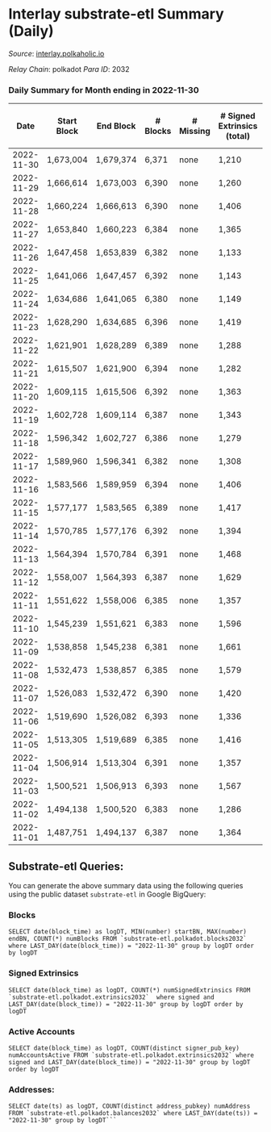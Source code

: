 # Interlay substrate-etl Summary (Daily)

_Source_: [interlay.polkaholic.io](https://interlay.polkaholic.io)

*Relay Chain*: polkadot
*Para ID*: 2032



### Daily Summary for Month ending in 2022-11-30


| Date | Start Block | End Block | # Blocks | # Missing | # Signed Extrinsics (total) | # Active Accounts | # Addresses with Balances | # Events | # Transfers | # XCM Transfers In | # XCM Transfers Out |
| ---- | ----------- | --------- | -------- | --------- | --------------------------- | ----------------- | ------------------------- | -------- | ----------- | ------------------ | ------------------- |
| 2022-11-30 | 1,673,004 | 1,679,374 | 6,371 | none  | 1,210 | 134 | 10,632 | 56,983 | 6,539 ($28,816.04) | 11 ($928.96) | 7 ($482.05) |
| 2022-11-29 | 1,666,614 | 1,673,003 | 6,390 | none  | 1,260 | 145 | 10,628 | 57,560 | 6,596 ($37,508.47) | 22 ($3,256.95) | 13 ($772.51) |
| 2022-11-28 | 1,660,224 | 1,666,613 | 6,390 | none  | 1,406 | 142 | 10,615 | 58,165 | 6,563 ($40,023.50) | 18 ($1,767.50) | 14 ($975.67) |
| 2022-11-27 | 1,653,840 | 1,660,223 | 6,384 | none  | 1,365 | 156 |  | 57,908 | 6,585 ($50,319.83) | 28 ($1,676.46) | 28 ($2,295.39) |
| 2022-11-26 | 1,647,458 | 1,653,839 | 6,382 | none  | 1,133 | 144 |  | 56,983 | 6,590 ($32,786.10) | 26 ($3,217.82) | 21 ($1,473.23) |
| 2022-11-25 | 1,641,066 | 1,647,457 | 6,392 | none  | 1,143 | 134 | 10,596 | 56,976 | 6,561 ($17,718.56) | 14 ($588.51) | 16 ($170.77) |
| 2022-11-24 | 1,634,686 | 1,641,065 | 6,380 | none  | 1,149 | 123 | 10,588 | 56,867 | 6,555 ($30,999.83) | 26 ($2,252.31) | 22 ($1,727.85) |
| 2022-11-23 | 1,628,290 | 1,634,685 | 6,396 | none  | 1,419 | 147 |  | 58,270 | 6,596 ($122,177.25) | 25 ($1,765.79) | 29 ($1,138.91) |
| 2022-11-22 | 1,621,901 | 1,628,289 | 6,389 | none  | 1,288 | 153 |  | 57,935 | 6,641 ($47,513.13) | 51 ($9,200.92) | 34 ($9,785.85) |
| 2022-11-21 | 1,615,507 | 1,621,900 | 6,394 | none  | 1,282 | 166 |  | 57,808 | 6,654 ($46,615.36) | 26 ($2,073.74) | 34 ($1,938.31) |
| 2022-11-20 | 1,609,115 | 1,615,506 | 6,392 | none  | 1,363 | 154 |  | 58,105 | 6,615 ($22,309.45) | 12 ($640.04) | 31 ($1,940.02) |
| 2022-11-19 | 1,602,728 | 1,609,114 | 6,387 | none  | 1,343 | 159 |  | 57,931 | 6,577 ($46,161.71) | 18 ($13,094.29) | 16 ($690.81) |
| 2022-11-18 | 1,596,342 | 1,602,727 | 6,386 | none  | 1,279 | 151 | 10,514 | 57,707 | 6,595 ($61,189.46) | 15 ($9,068.32) | 13 ($1,061.01) |
| 2022-11-17 | 1,589,960 | 1,596,341 | 6,382 | none  | 1,308 | 150 | 10,501 | 57,642 | 6,566 ($21,081.76) | 19 ($1,179.92) | 21 ($5,934.28) |
| 2022-11-16 | 1,583,566 | 1,589,959 | 6,394 | none  | 1,406 | 141 |  | 58,264 | 6,604 ($52,966.36) | 32 ($84,772.09) | 25 ($17,715.62) |
| 2022-11-15 | 1,577,177 | 1,583,565 | 6,389 | none  | 1,417 | 161 | 10,481 | 58,372 | 6,626 ($324,635.47) | 31 ($8,685.27) | 25 ($280,442.83) |
| 2022-11-14 | 1,570,785 | 1,577,176 | 6,392 | none  | 1,394 | 184 | 10,457 | 58,709 | 6,727 ($70,330.71) | 33 ($4,491.26) | 39 ($29,756.03) |
| 2022-11-13 | 1,564,394 | 1,570,784 | 6,391 | none  | 1,468 | 206 | 10,404 | 59,035 | 6,769 ($159,487.73) | 40 ($3,972.96) | 30 ($2,851.89) |
| 2022-11-12 | 1,558,007 | 1,564,393 | 6,387 | none  | 1,629 | 164 |  | 59,152 | 6,604 ($93,248.48) | 37 ($31,632.79) | 33 ($45,026.71) |
| 2022-11-11 | 1,551,622 | 1,558,006 | 6,385 | none  | 1,357 | 155 | 10,331 | 58,282 | 6,616 ($180,405.58) | 41 ($216,853.32) | 47 ($73,087.20) |
| 2022-11-10 | 1,545,239 | 1,551,621 | 6,383 | none  | 1,596 | 140 |  | 59,165 | 6,692 ($39,647.22) | 25 ($14,374.54) | 26 ($12,314.85) |
| 2022-11-09 | 1,538,858 | 1,545,238 | 6,381 | none  | 1,661 | 390 | 10,304 | 59,852 | 6,851 ($318,028.63) | 45 ($28,447.48) | 47 ($5,386.40) |
| 2022-11-08 | 1,532,473 | 1,538,857 | 6,385 | none  | 1,579 | 142 |  | 58,989 | 6,616 ($41,384.07) | 47 ($12,310.77) | 49 ($6,210.11) |
| 2022-11-07 | 1,526,083 | 1,532,472 | 6,390 | none  | 1,420 | 183 |  | 58,672 | 6,667 ($125,966.50) | 40 ($9,780.34) | 54 ($10,198.96) |
| 2022-11-06 | 1,519,690 | 1,526,082 | 6,393 | none  | 1,336 | 157 |  | 58,024 | 6,603 ($41,633.15) | 31 ($4,331.29) | 39 ($4,746.48) |
| 2022-11-05 | 1,513,305 | 1,519,689 | 6,385 | none  | 1,416 | 162 |  | 58,322 | 6,590 ($30,927.41) | 30 ($2,824.80) | 27 ($2,419.80) |
| 2022-11-04 | 1,506,914 | 1,513,304 | 6,391 | none  | 1,357 | 202 | 10,227 | 58,527 | 6,692 ($64,276.77) | 37 ($4,519.97) | 72 ($11,642.68) |
| 2022-11-03 | 1,500,521 | 1,506,913 | 6,393 | none  | 1,567 | 153 | 10,197 | 58,914 | 6,601 ($35,298.94) | 30 ($4,676.66) | 36 ($4,789.22) |
| 2022-11-02 | 1,494,138 | 1,500,520 | 6,383 | none  | 1,286 | 156 | 10,190 | 57,807 | 6,593 ($31,862.75) | 19 ($8,434.22) | 20 ($3,638.93) |
| 2022-11-01 | 1,487,751 | 1,494,137 | 6,387 | none  | 1,364 | 166 | 10,183 | 58,164 | 6,599 ($35,248.51) | 23 ($5,451.46) | 19 ($1,014.18) |

## Substrate-etl Queries:
You can generate the above summary data using the following queries using the public dataset `substrate-etl` in Google BigQuery:


### Blocks
```
SELECT date(block_time) as logDT, MIN(number) startBN, MAX(number) endBN, COUNT(*) numBlocks FROM `substrate-etl.polkadot.blocks2032`  where LAST_DAY(date(block_time)) = "2022-11-30" group by logDT order by logDT
```


### Signed Extrinsics
```
SELECT date(block_time) as logDT, COUNT(*) numSignedExtrinsics FROM `substrate-etl.polkadot.extrinsics2032`  where signed and LAST_DAY(date(block_time)) = "2022-11-30" group by logDT order by logDT
```


### Active Accounts
```
SELECT date(block_time) as logDT, COUNT(distinct signer_pub_key) numAccountsActive FROM `substrate-etl.polkadot.extrinsics2032` where signed and LAST_DAY(date(block_time)) = "2022-11-30" group by logDT order by logDT
```


### Addresses:
```
SELECT date(ts) as logDT, COUNT(distinct address_pubkey) numAddress FROM `substrate-etl.polkadot.balances2032` where LAST_DAY(date(ts)) = "2022-11-30" group by logDT```

